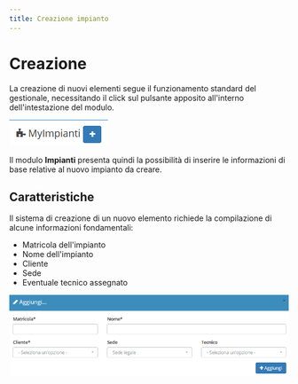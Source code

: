 ```yaml
---
title: Creazione impianto
---
```


# Creazione

La creazione di nuovi elementi segue il funzionamento standard del gestionale, necessitando il click sul pulsante apposito all'interno dell'intestazione del modulo.

![Screenshot creazione impianto](../../../.gitbook/assets/add-myimpianti.PNG)

Il modulo **Impianti** presenta quindi la possibilità di inserire le informazioni di base relative al nuovo impianto da creare.

## Caratteristiche

Il sistema di creazione di un nuovo elemento richiede la compilazione di alcune informazioni fondamentali:

* Matricola dell'impianto
* Nome dell'impianto
* Cliente
* Sede
* Eventuale tecnico assegnato

![Screenshot creazione impianto](../../../.gitbook/assets/aggiungimyimpianti.PNG)





